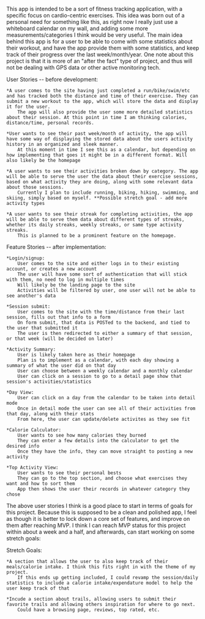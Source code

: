 

This app is intended to be a sort of fitness tracking application, with a specific focus on cardio-centric exercises.
This idea was born out of a personal need for something like this, as right now I really just use a whiteboard calendar on my wall, and adding some more measurements/categories I think would be very useful.
The main idea behind this app is for a user to be able to come with some statistics about their workout, and have the app provide them with some statistics, and keep track of their progress over the last week/month/year.
One note about this project is that it is more of an "after the fact" type of project, and thus will not be dealing with GPS data or other active monitoring tech.

User Stories -- before development:

    *A user comes to the site having just completed a run/bike/swim/etc and has tracked both the distance and time of their exercise. They can submit a new workout to the app, which will store the data and display it for the user.
        The app will also provide the user some more detailed statistics about their session. At this point in time I am thinking calories, distance/time, personal records.

    *User wants to see their past week/month of activity, the app will have some way of displaying the stored data about the users activity history in an organized and sleek manner.
        At this moment in time I see this as a calendar, but depending on how implementing that goes it might be in a different format. Will also likely be the homepage

    *A user wants to see their activities broken down by category. The app will be able to serve the user the data about their exercise sessions, based on what activity they are doing, along with some relevant data about those sessions.
        Currently I plan to include running, biking, hiking, swimming, and skiing, simply based on myself. **Possible stretch goal - add more activity types

    *A user wants to see their streak for completing activities, the app will be able to serve them data about different types of streaks, whether its daily streaks, weekly streaks, or same type activity streaks. 
        This is planned to be a prominent feature on the homepage.

Feature Stories -- after implementation:

    *Login/signup:
        User comes to the site and either logs in to their existing account, or creates a new account
        The user will have some sort of authentication that will stick with them, no need to log in multiple times
        Will likely be the landing page to the site
        Activities will be filtered by user, one user will not be able to see another's data

    *Session submit:
        User comes to the site with the time/distance from their last session, fills out that info to a form
        On form submit, that data is POSTed to the backend, and tied to the user that submitted it
        The user is then redirected to either a summary of that session, or that week (will be decided on later)

    *Activity Summary:
        User is likely taken here as their homepage
        Plan is to implement as a calendar, with each day showing a summary of what the user did on that day
        User can choose between a weekly calendar and a monthly calendar
        User can click on a session to go to a detail page show that session's activities/statistics

    *Day View:
        User can click on a day from the calendar to be taken into detail mode
        Once in detail mode the user can see all of their activities from that day, along with their stats
        From here, the user can update/delete activites as they see fit

    *Calorie Calculator:
        User wants to see how many calories they burned
        They can enter a few details into the calculator to get the desired info
        Once they have the info, they can move straight to posting a new activity

    *Top Activity View:
        User wants to see their personal bests
        They can go to the top section, and choose what exercises they want and how to sort them
        App then shows the user their records in whatever category they chose



The above user stories I think is a good place to start in terms of goals for this project. Because this is supposed to be a clean and polished app, I feel as though it is better to lock down a core set of features, and improve on them after reaching MVP.
I think I can reach MVP status for this project within about a week and a half, and afterwards, can start working on some stretch goals:

Stretch Goals:

    *A section that allows the user to also keep track of their meals/calorie intake. I think this fits right in with the theme of my project.
        If this ends up getting included, I could revamp the session/daily statistics to include a calorie intake/expendature model to help the user keep track of that

    *Incude a section about trails, allowing users to submit their favorite trails and allowing others inspiration for where to go next.
        Could have a browsing page, reviews, top rated, etc. 